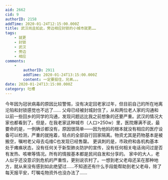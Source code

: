 ```yaml
---
aid: 2662
cid: 9
authorID: 2158
addTime: 2020-01-24T12:15:00.000Z
title: 武汉尚且如此，旁边相应封锁的小城市就更……
tags:
    - 就更
    - 封锁
    - 武汉
    - 旁边
    - 相应
comments:
    -
        authorID: 2911
        addTime: 2020-01-24T13:15:00.000Z
        content: 一定要挺住，兄弟。。。
date: 2020-01-24T13:15:00.000Z
category: 吐槽
---
```


今年因为冠状病毒的原因比较警惕，没有决定回老家过年，但目前自己的所在地离沦陷和封锁感觉也不远了…… 父母已经被封城封住了，从和两位老人家的沟通和以前一些回乡的同学的沟通，发现问题远比我之前想象的还要严重。武汉的情况大家也都看到了。但是，在我老家这种城市（人口>250w）里，医院爆满不说，最要命的是，一例确诊都没有，原因很简单——因为他妈的根本就没有相应的医疗设备可以检测，严重的就拖着，轻点的全部自行回家隔离。物资尤其是药物基本是被搬空，嘱咐老父母去屯维C也发现已经售罄。 更讽刺的是，市政府和各机构基本处于瘫痪状态，没有任何关于新型肺炎防护的宣传，没有任何相关电话询问过是否有发热、咳嗽等情况。所有的情报基本都是民间自发和分享的。 家中的大人，老人似乎还没意识到危机的严重性，更别说农村了。一想到老父老母还呆在那种地方，就从来没有感到如此绝望过……不知道还有什么手段能帮助到老父老母，除了每天报平安，叮嘱屯物资外也没办法了……
